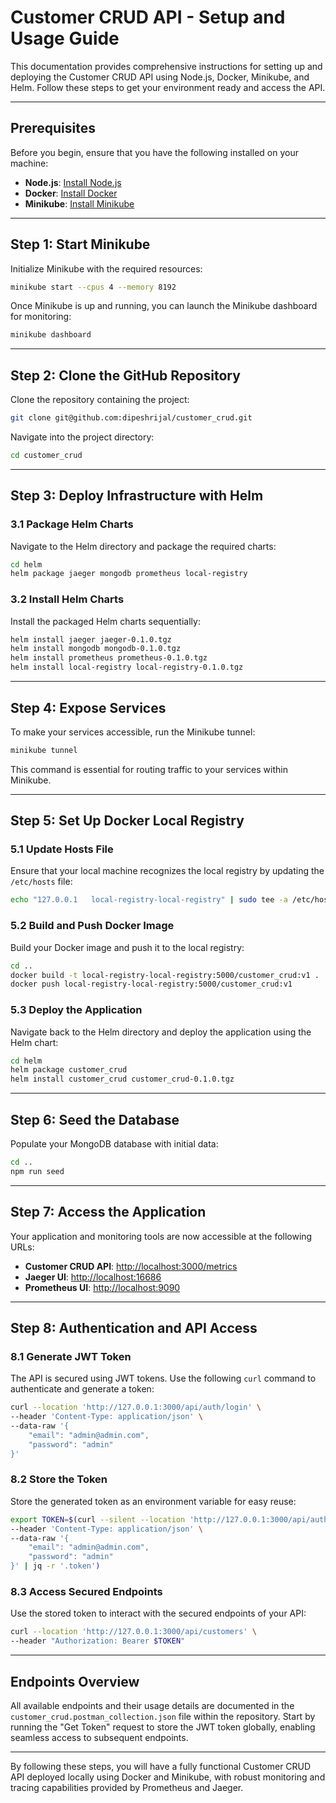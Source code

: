 # Customer CRUD API - Setup and Usage Guide

This documentation provides comprehensive instructions for setting up and deploying the Customer CRUD API using Node.js, Docker, Minikube, and Helm. Follow these steps to get your environment ready and access the API.

---

## Prerequisites

Before you begin, ensure that you have the following installed on your machine:

- **Node.js**: [Install Node.js](https://nodejs.org/en/download/package-manager)
- **Docker**: [Install Docker](https://www.docker.com/products/docker-desktop)
- **Minikube**: [Install Minikube](https://minikube.sigs.k8s.io/docs/start/?arch=%2Fmacos%2Farm64%2Fstable%2Fbinary+download)

---

## Step 1: Start Minikube

Initialize Minikube with the required resources:

```bash
minikube start --cpus 4 --memory 8192
```

Once Minikube is up and running, you can launch the Minikube dashboard for monitoring:

```bash
minikube dashboard
```

---

## Step 2: Clone the GitHub Repository

Clone the repository containing the project:

```bash
git clone git@github.com:dipeshrijal/customer_crud.git
```

Navigate into the project directory:

```bash
cd customer_crud
```

---

## Step 3: Deploy Infrastructure with Helm

### 3.1 Package Helm Charts

Navigate to the Helm directory and package the required charts:

```bash
cd helm
helm package jaeger mongodb prometheus local-registry
```

### 3.2 Install Helm Charts

Install the packaged Helm charts sequentially:

```bash
helm install jaeger jaeger-0.1.0.tgz
helm install mongodb mongodb-0.1.0.tgz
helm install prometheus prometheus-0.1.0.tgz
helm install local-registry local-registry-0.1.0.tgz
```

---

## Step 4: Expose Services

To make your services accessible, run the Minikube tunnel:

```bash
minikube tunnel
```

This command is essential for routing traffic to your services within Minikube.

---

## Step 5: Set Up Docker Local Registry

### 5.1 Update Hosts File

Ensure that your local machine recognizes the local registry by updating the `/etc/hosts` file:

```bash
echo "127.0.0.1   local-registry-local-registry" | sudo tee -a /etc/hosts
```

### 5.2 Build and Push Docker Image

Build your Docker image and push it to the local registry:

```bash
cd ..
docker build -t local-registry-local-registry:5000/customer_crud:v1 .
docker push local-registry-local-registry:5000/customer_crud:v1
```

### 5.3 Deploy the Application

Navigate back to the Helm directory and deploy the application using the Helm chart:

```bash
cd helm
helm package customer_crud
helm install customer_crud customer_crud-0.1.0.tgz
```

---

## Step 6: Seed the Database

Populate your MongoDB database with initial data:

```bash
cd ..
npm run seed
```

---

## Step 7: Access the Application

Your application and monitoring tools are now accessible at the following URLs:

- **Customer CRUD API**: [http://localhost:3000/metrics](http://localhost:3000/metrics)
- **Jaeger UI**: [http://localhost:16686](http://localhost:16686)
- **Prometheus UI**: [http://localhost:9090](http://localhost:9090)

---

## Step 8: Authentication and API Access

### 8.1 Generate JWT Token

The API is secured using JWT tokens. Use the following `curl` command to authenticate and generate a token:

```bash
curl --location 'http://127.0.0.1:3000/api/auth/login' \
--header 'Content-Type: application/json' \
--data-raw '{
    "email": "admin@admin.com",
    "password": "admin"
}'
```

### 8.2 Store the Token

Store the generated token as an environment variable for easy reuse:

```bash
export TOKEN=$(curl --silent --location 'http://127.0.0.1:3000/api/auth/login' \
--header 'Content-Type: application/json' \
--data-raw '{
    "email": "admin@admin.com",
    "password": "admin"
}' | jq -r '.token')
```

### 8.3 Access Secured Endpoints

Use the stored token to interact with the secured endpoints of your API:

```bash
curl --location 'http://127.0.0.1:3000/api/customers' \
--header "Authorization: Bearer $TOKEN"
```

---

## Endpoints Overview

All available endpoints and their usage details are documented in the `customer_crud.postman_collection.json` file within the repository. Start by running the "Get Token" request to store the JWT token globally, enabling seamless access to subsequent endpoints.

---

By following these steps, you will have a fully functional Customer CRUD API deployed locally using Docker and Minikube, with robust monitoring and tracing capabilities provided by Prometheus and Jaeger.
